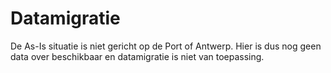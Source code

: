 # Datamigratie

De As-Is situatie is niet gericht op de Port of Antwerp. Hier is dus nog geen data over beschikbaar en datamigratie is niet van toepassing.